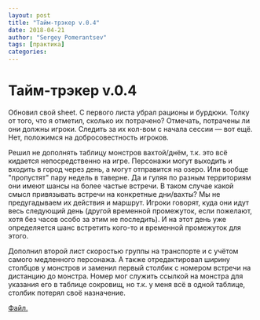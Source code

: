 ```yaml
---
layout: post
title: "Тайм-трэкер v.0.4"
date: 2018-04-21
author: "Sergey Pomerantsev"
tags: [практика]
categories:
---
```


# Тайм-трэкер v.0.4

Обновил свой sheet. С первого листа убрал рационы и бурдюки. Толку от того, что я отметил, сколько их потрачено? Отмечать, потрачены ли они должны игроки. Следить за их кол-вом с начала сессии — вот ещё. Нет, положимся на добросовестность игроков. 
 
Решил не дополнять таблицу монстров вахтой/днём, т.к. это всё кидается непосредственно на игре. Персонажи могут выходить и входить в город через день, а могут отправится на озеро. Или вообще "пропустят" пару недель в таверне. Да и гуляя по разным территориям они имеют шансы на более частые встречи. В таком случае какой смысл привязывать встречи на конкретные дни/вахты? Мы не предугадываем их действия и маршрут. Игроки говорят, куда они идут весь следующий день (другой временной промежуток, если пожелают, хотя без часов особо за этим не последить). И на этот день уже определяется шанс встретить кого-то и временной промежуток для этого. 
 
Дополнил второй лист скоростью группы на транспорте и с учётом самого медленного персонажа. А также отредактировал ширину столбцов у монстров и заменил первый столбик с номером встречи на дистанцию до монстра. Номер мог служить ссылкой на монстра для указания его в таблице сокровищ, но т.к. у меня всё в одной таблице, столбик потерял своё назначение.

[Файл.](https://www.dropbox.com/s/930ah5anv1y01ek/b_x%20time%20and%20resource%20ver.%200.4.docx?dl=0)
